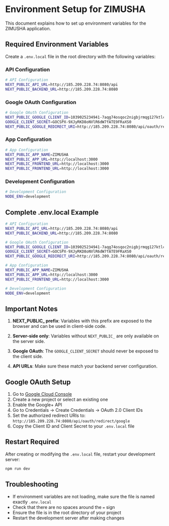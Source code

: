 # Environment Setup for ZIMUSHA

This document explains how to set up environment variables for the ZIMUSHA application.

## Required Environment Variables

Create a `.env.local` file in the root directory with the following variables:

### API Configuration
```bash
# API Configuration
NEXT_PUBLIC_API_URL=http://185.209.228.74:8080/api
NEXT_PUBLIC_BACKEND_URL=http://185.209.228.74:8080
```

### Google OAuth Configuration
```bash
# Google OAuth Configuration
NEXT_PUBLIC_GOOGLE_CLIENT_ID=1039025234941-7aqg74osqoc2nigbjrmqg127ktlc9s3o.apps.googleusercontent.com
GOOGLE_CLIENT_SECRET=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
NEXT_PUBLIC_GOOGLE_REDIRECT_URI=http://185.209.228.74:8080/api/oauth/redirect/google
```

### App Configuration
```bash
# App Configuration
NEXT_PUBLIC_APP_NAME=ZIMUSHA
NEXT_PUBLIC_APP_URL=http://localhost:3000
NEXT_PUBLIC_FRONTEND_URL=http://localhost:3000
NEXT_PUBLIC_FRONTEND_URL=http://localhost:3000
```

### Development Configuration
```bash
# Development Configuration
NODE_ENV=development
```

## Complete .env.local Example

```bash
# API Configuration
NEXT_PUBLIC_API_URL=http://185.209.228.74:8080/api
NEXT_PUBLIC_BACKEND_URL=http://185.209.228.74:8080

# Google OAuth Configuration
NEXT_PUBLIC_GOOGLE_CLIENT_ID=1039025234941-7aqg74osqoc2nigbjrmqg127ktlc9s3o.apps.googleusercontent.com
GOOGLE_CLIENT_SECRET=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
NEXT_PUBLIC_GOOGLE_REDIRECT_URI=http://185.209.228.74:8080/api/oauth/redirect/google

# App Configuration
NEXT_PUBLIC_APP_NAME=ZIMUSHA
NEXT_PUBLIC_APP_URL=http://localhost:3000
NEXT_PUBLIC_FRONTEND_URL=http://localhost:3000

# Development Configuration
NODE_ENV=development
```

## Important Notes

1. **NEXT_PUBLIC_ prefix**: Variables with this prefix are exposed to the browser and can be used in client-side code.

2. **Server-side only**: Variables without `NEXT_PUBLIC_` are only available on the server side.

3. **Google OAuth**: The `GOOGLE_CLIENT_SECRET` should never be exposed to the client side.

4. **API URLs**: Make sure these match your backend server configuration.

## Google OAuth Setup

1. Go to [Google Cloud Console](https://console.cloud.google.com/)
2. Create a new project or select an existing one
3. Enable the Google+ API
4. Go to Credentials → Create Credentials → OAuth 2.0 Client IDs
5. Set the authorized redirect URIs to: `http://185.209.228.74:8080/api/oauth/redirect/google`
6. Copy the Client ID and Client Secret to your `.env.local` file

## Restart Required

After creating or modifying the `.env.local` file, restart your development server:

```bash
npm run dev
```

## Troubleshooting

- If environment variables are not loading, make sure the file is named exactly `.env.local`
- Check that there are no spaces around the `=` sign
- Ensure the file is in the root directory of your project
- Restart the development server after making changes
